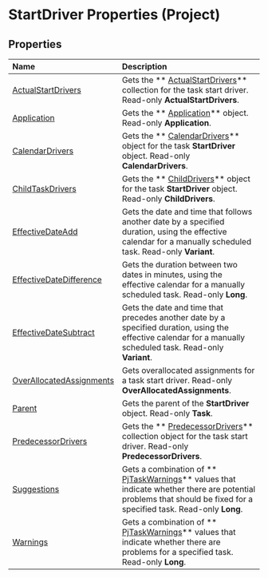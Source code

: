 
# StartDriver Properties (Project)

## Properties



|**Name**|**Description**|
|:-----|:-----|
| [ActualStartDrivers](c94eaf28-4e4b-9d5b-b4b9-87b16c17f2ed.md)|Gets the  ** [ActualStartDrivers](b9a76aed-576f-e7df-3884-c8d3fcecf210.md)** collection for the task start driver. Read-only **ActualStartDrivers**.|
| [Application](8c2f9095-da3f-2d72-9974-5b98fdf9fca7.md)|Gets the  ** [Application](8eb91712-7784-a102-38c0-19bb056c27e9.md)** object. Read-only **Application**.|
| [CalendarDrivers](4a75e2ef-f65a-8310-210b-4918a1aea907.md)|Gets the  ** [CalendarDrivers](86fcfb21-a6d2-68a5-0cb0-d9a57f9028da.md)** object for the task **StartDriver** object. Read-only **CalendarDrivers**.|
| [ChildTaskDrivers](cb57fa92-25c1-6446-d823-c9b38abea65d.md)|Gets the  ** [ChildDrivers](5260ab69-f81a-3466-c969-d84a2c60551e.md)** object for the task **StartDriver** object. Read-only **ChildDrivers**.|
| [EffectiveDateAdd](5b2e2c6e-06b9-ebf4-efdb-4ca2e944b7ff.md)|Gets the date and time that follows another date by a specified duration, using the effective calendar for a manually scheduled task. Read-only  **Variant**.|
| [EffectiveDateDifference](9b825839-31de-71f8-9804-015dfd5a293c.md)|Gets the duration between two dates in minutes, using the effective calendar for a manually scheduled task. Read-only  **Long**.|
| [EffectiveDateSubtract](14529bd1-9029-d1bc-60a0-b7863cba4d6d.md)|Gets the date and time that precedes another date by a specified duration, using the effective calendar for a manually scheduled task. Read-only  **Variant**.|
| [OverAllocatedAssignments](bef55fa0-e721-27f6-aa3b-6314aeaef0fa.md)|Gets overallocated assignments for a task start driver. Read-only  **OverAllocatedAssignments**.|
| [Parent](5960cb0b-7831-882b-5885-44ffc811ff42.md)|Gets the parent of the  **StartDriver** object. Read-only **Task**.|
| [PredecessorDrivers](5994a52a-7a60-4710-2c84-c1e982783579.md)|Gets the  ** [PredecessorDrivers](a55a655c-3f43-77db-a861-dba8059e3a21.md)** collection object for the task start driver. Read-only **PredecessorDrivers**.|
| [Suggestions](39cfa3ae-ca39-7260-ebe4-a0abe40b3799.md)|Gets a combination of  ** [PjTaskWarnings](02bff43f-4459-3c34-5e8f-c441ffefe954.md)** values that indicate whether there are potential problems that should be fixed for a specified task. Read-only **Long**.|
| [Warnings](409c84e2-8307-fb82-af19-fa0e9f6b406b.md)|Gets a combination of  ** [PjTaskWarnings](02bff43f-4459-3c34-5e8f-c441ffefe954.md)** values that indicate whether there are problems for a specified task. Read-only **Long**.|
